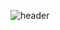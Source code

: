 ![header](https://capsule-render.vercel.app/api?type=rounded&color=auto&height=200&section=header&text=Welcome%20hello&fontSize=50&desc=Kim%20Chul%20Yeon%20Github&descAlignY=10)
